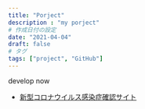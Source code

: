 ```yaml
---
title: "Porject"
description : "my porject"
# 作成日付の設定
date: "2021-04-04"
draft: false
# タグ
tags: ["project", "GitHub"]
---
```

develop now
- [新型コロナウイルス感染症確認サイト](https://status-check.komisan19.dev/)

